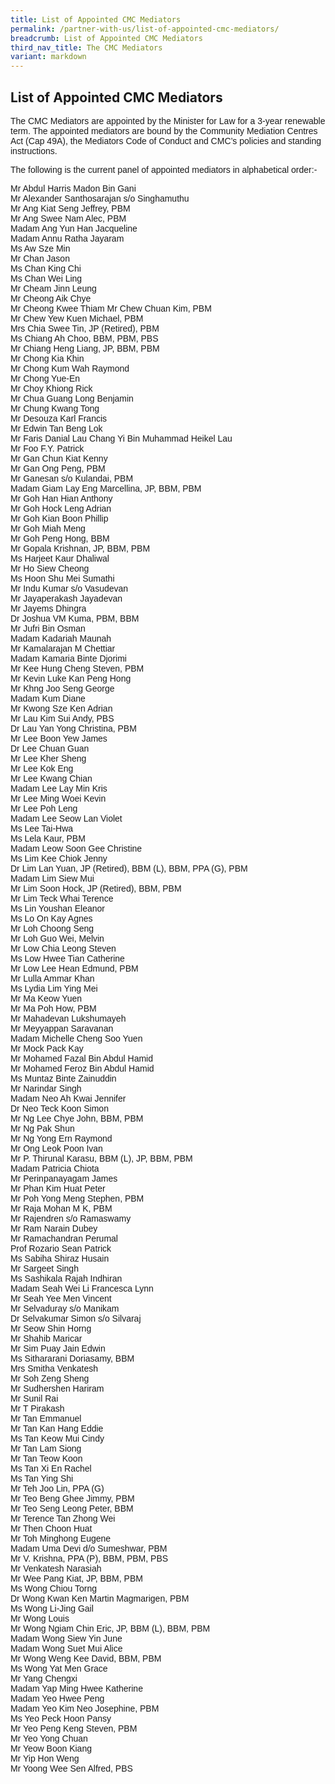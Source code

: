 ```yaml
---
title: List of Appointed CMC Mediators
permalink: /partner-with-us/list-of-appointed-cmc-mediators/
breadcrumb: List of Appointed CMC Mediators
third_nav_title: The CMC Mediators
variant: markdown
---
```

## List of Appointed CMC Mediators

<p style="font-family:arial;">The CMC Mediators are appointed by the Minister for Law for a 3-year renewable term. The appointed mediators are bound by the Community Mediation Centres Act (Cap 49A), the Mediators Code of Conduct and CMC’s policies and standing instructions.</p>

<p style="font-family:arial;">The following is the current panel of appointed mediators in alphabetical order:-</p>

<p style="font-family:arial;">
Mr	Abdul Harris Madon Bin Gani <br>
Mr Alexander Santhosarajan s/o Singhamuthu<br>
Mr Ang Kiat Seng Jeffrey, PBM<br>
Mr Ang Swee Nam Alec, PBM<br>
Madam Ang Yun Han Jacqueline<br>
Madam Annu Ratha Jayaram<br>
Ms Aw Sze Min<br>
Mr Chan Jason<br>
Ms Chan King Chi<br>
Ms Chan Wei Ling<br>
Mr Cheam Jinn Leung<br>
Mr Cheong Aik Chye<br>
Mr Cheong Kwee Thiam
Mr Chew Chuan Kim, PBM<br>
Mr Chew Yew Kuen Michael, PBM<br>
Mrs Chia Swee Tin, JP (Retired), PBM<br>
Ms Chiang Ah Choo, BBM, PBM, PBS<br>
Mr Chiang Heng Liang, JP, BBM, PBM<br>
Mr Chong Kia Khin<br>
Mr Chong Kum Wah Raymond<br>
Mr Chong Yue-En<br>
Mr Choy Khiong Rick<br>
Mr Chua Guang Long Benjamin<br>
Mr Chung Kwang Tong<br>
Mr Desouza Karl Francis<br>
Mr Edwin Tan Beng Lok<br>
Mr Faris Danial Lau Chang Yi Bin Muhammad Heikel Lau<br>
Mr Foo F.Y. Patrick<br>
Mr Gan Chun Kiat Kenny<br>
Mr Gan Ong Peng, PBM<br>
Mr Ganesan s/o Kulandai, PBM<br>
Madam Giam Lay Eng Marcellina, JP, BBM, PBM<br>
Mr Goh Han Hian Anthony<br>
Mr Goh Hock Leng Adrian<br>
Mr Goh Kian Boon Phillip<br>
Mr Goh Miah Meng<br>
Mr Goh Peng Hong, BBM<br>
Mr Gopala Krishnan, JP, BBM, PBM<br>
Ms Harjeet Kaur Dhaliwal<br>
Mr Ho Siew Cheong<br>
Ms Hoon Shu Mei Sumathi<br>
Mr Indu Kumar s/o Vasudevan<br>
Mr Jayaperakash Jayadevan<br>
Mr Jayems Dhingra<br>
Dr Joshua VM Kuma, PBM, BBM<br>
Mr Jufri Bin Osman<br>
Madam Kadariah Maunah<br>
Mr Kamalarajan M Chettiar<br>
Madam Kamaria Binte Djorimi<br>
Mr Kee Hung Cheng Steven, PBM<br>
Mr Kevin Luke Kan Peng Hong<br>
Mr Khng Joo Seng George<br>
Madam Kum Diane<br>
Mr Kwong Sze Ken Adrian<br>
Mr Lau Kim Sui Andy, PBS<br>
Dr Lau Yan Yong Christina, PBM<br>
Mr Lee Boon Yew James<br>
Dr Lee Chuan Guan<br>
Mr Lee Kher Sheng<br>
Mr Lee Kok Eng<br>
Mr Lee Kwang Chian<br>
Madam Lee Lay Min Kris<br>
Mr Lee Ming Woei Kevin<br>
Mr Lee Poh Leng<br>
Madam Lee Seow Lan Violet<br>
Ms Lee Tai-Hwa<br>
Ms Lela Kaur, PBM<br>
Madam Leow Soon Gee Christine<br>
Ms Lim Kee Chiok Jenny<br>
Dr Lim Lan Yuan, JP (Retired), BBM (L), BBM, PPA (G), PBM<br>
Madam Lim Siew Mui<br>
Mr Lim Soon Hock, JP (Retired), BBM, PBM<br>
Mr Lim Teck Whai Terence<br>
Ms Lin Youshan Eleanor<br>
Ms Lo On Kay Agnes<br>
Mr Loh Choong Seng<br>
Mr Loh Guo Wei, Melvin<br>
Mr Low Chia Leong Steven<br>
Ms Low Hwee Tian Catherine<br>
Mr Low Lee Hean Edmund, PBM<br>
Mr Lulla Ammar Khan<br>
Ms Lydia Lim Ying Mei<br>
Mr Ma Keow Yuen<br>
Mr Ma Poh How, PBM<br>
Mr Mahadevan Lukshumayeh<br>
Mr Meyyappan Saravanan<br>
Madam Michelle Cheng Soo Yuen<br>
Mr Mock Pack Kay<br>
Mr Mohamed Fazal Bin Abdul Hamid<br>
Mr Mohamed Feroz Bin Abdul Hamid<br>
Ms Muntaz Binte Zainuddin<br>
Mr Narindar Singh<br>
Madam Neo Ah Kwai Jennifer<br>
Dr Neo Teck Koon Simon<br>
Mr Ng Lee Chye John, BBM, PBM<br>
Mr Ng Pak Shun<br>
Mr Ng Yong Ern Raymond<br>
Mr Ong Leok Poon Ivan<br>
Mr P. Thirunal Karasu, BBM (L), JP, BBM, PBM<br>
Madam Patricia Chiota<br>
Mr Perinpanayagam James<br>
Mr Phan Kim Huat Peter<br>
Mr Poh Yong Meng Stephen, PBM<br>
Mr Raja Mohan M K, PBM<br>
Mr Rajendren s/o Ramaswamy<br>
Mr Ram Narain Dubey<br>
Mr Ramachandran Perumal<br>
Prof Rozario Sean Patrick<br>
Ms Sabiha Shiraz Husain<br>
Mr Sargeet Singh<br>
Ms Sashikala Rajah Indhiran<br>
Madam Seah Wei Li Francesca Lynn<br>
Mr Seah Yee Men Vincent<br>
Mr Selvaduray s/o Manikam<br>
Dr Selvakumar Simon s/o Silvaraj<br>
Mr Seow Shin Horng<br>
Mr Shahib Maricar<br>
Mr Sim Puay Jain Edwin<br>
Ms Sithararani Doriasamy, BBM<br>
Mrs Smitha Venkatesh<br>
Mr Soh Zeng Sheng<br>
Mr Sudhershen Hariram<br>
Mr Sunil Rai<br>
Mr T Pirakash<br>
Mr Tan Emmanuel<br>
Mr Tan Kan Hang Eddie<br>
Ms Tan Keow Mui Cindy<br>
Mr Tan Lam Siong<br>
Mr Tan Teow Koon<br>
Ms Tan Xi En Rachel<br>
Ms Tan Ying Shi<br>
Mr Teh Joo Lin, PPA (G)<br>
Mr Teo Beng Ghee Jimmy, PBM<br>
Mr Teo Seng Leong Peter, BBM<br>
Mr Terence Tan Zhong Wei<br>
Mr Then Choon Huat<br>
Mr Toh Minghong Eugene<br>
Madam Uma Devi d/o Sumeshwar, PBM<br>
Mr V. Krishna, PPA (P), BBM, PBM, PBS<br>
Mr Venkatesh Narasiah<br>
Mr Wee Pang Kiat, JP, BBM, PBM<br>
Ms Wong Chiou Torng<br>
Dr Wong Kwan Ken Martin Magmarigen, PBM<br>
Ms Wong Li-Jing Gail<br>
Mr Wong Louis<br>
Mr Wong Ngiam Chin Eric, JP, BBM (L), BBM, PBM<br>
Madam Wong Siew Yin June<br>
Madam Wong Suet Mui Alice<br>
Mr Wong Weng Kee David, BBM, PBM<br>
Ms Wong Yat Men Grace<br>
Mr Yang Chengxi<br>
Madam Yap Ming Hwee Katherine<br>
Madam Yeo Hwee Peng<br>
Madam Yeo Kim Neo Josephine, PBM<br>
Ms Yeo Peck Hoon Pansy<br>
Mr Yeo Peng Keng Steven, PBM<br>
Mr Yeo Yong Chuan<br>
Mr Yeow Boon Kiang<br>
Mr Yip Hon Weng<br>
Mr Yoong Wee Sen Alfred, PBS<br>
</p>